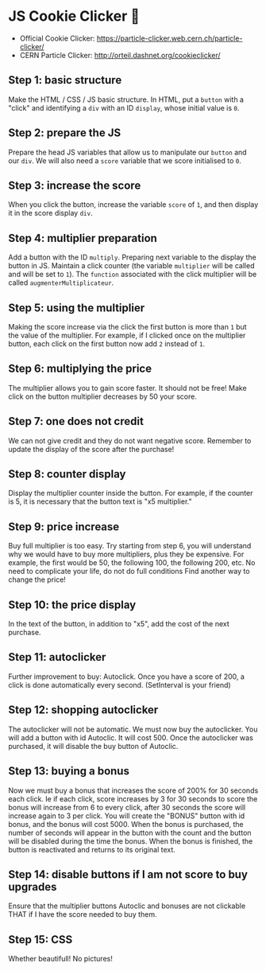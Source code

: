 # JS Cookie Clicker :cookie:

- Official Cookie Clicker: https://particle-clicker.web.cern.ch/particle-clicker/
- CERN Particle Clicker: http://orteil.dashnet.org/cookieclicker/

## Step 1: basic structure
Make the HTML / CSS / JS basic structure. In HTML, put a `button` with a "click" and identifying a `div` with an ID `display`, whose initial value is `0`.

## Step 2: prepare the JS
Prepare the head JS variables that allow us to manipulate our `button` and our `div`. We will also need a `score` variable that we score initialised to `0`.

## Step 3: increase the score
When you click the button, increase the variable `score` of `1`, and then display it in the score display `div`.

## Step 4: multiplier preparation
Add a button with the ID `multiply`. Preparing next variable to the display the button in JS. Maintain a click counter (the variable `multiplier` will be called and will be set to `1`). The `function` associated with the click multiplier will be called `augmenterMultiplicateur`.

## Step 5: using the multiplier
Making the score increase via the click the first button is more than `1` but the value of the multiplier. For example, if I clicked once on the multiplier button, each click on the first button now add `2` instead of `1`.

## Step 6: multiplying the price
The multiplier allows you to gain score faster. It should not be free! Make click on the button multiplier decreases by 50 your score.

## Step 7: one does not credit
We can not give credit and they do not want negative score. Remember to update the display of the score after the purchase!

## Step 8: counter display
Display the multiplier counter inside the button. For example, if the counter is 5, it is necessary that the button text is "x5 multiplier."

## Step 9: price increase
Buy full multiplier is too easy. Try starting from step 6, you will understand why we would have to buy more multipliers, plus they be expensive.
For example, the first would be 50, the following 100, the following 200, etc. No need to complicate your life, do not do full conditions Find another way to change the price!

## Step 10: the price display
In the text of the button, in addition to "x5", add the cost of the next purchase.

## Step 11: autoclicker
Further improvement to buy: Autoclick. Once you have a score of 200, a click is done automatically every second. (SetInterval is your friend)

## Step 12: shopping autoclicker
The autoclicker will not be automatic. We must now buy the autoclicker. You will add a button with id Autoclic. It will cost 500. Once the autoclicker was purchased, it will disable the buy button of Autoclic.

## Step 13: buying a bonus
Now we must buy a bonus that increases the score of 200% for 30 seconds each click. Ie if each click, score increases by 3 for 30 seconds to score the bonus will increase from 6 to every click, after 30 seconds the score will increase again to 3 per click.
You will create the "BONUS" button with id bonus, and the bonus will cost 5000. When the bonus is purchased, the number of seconds will appear in the button with the count and the button will be disabled during the time the bonus. When the bonus is finished, the button is reactivated and returns to its original text.

## Step 14: disable buttons if I am not score to buy upgrades
Ensure that the multiplier buttons Autoclic and bonuses are not clickable THAT if I have the score needed to buy them.

## Step 15: CSS
Whether beautifull! No pictures!
